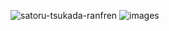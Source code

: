 ![satoru-tsukada-ranfren](https://github.com/miudacat/miudacat/assets/167997747/bc6fd96a-a769-49f5-be75-182c4125c7a4)
![images](https://github.com/miudacat/miudacat/assets/167997747/694e6192-1281-4351-b280-48466bd7d18f)
